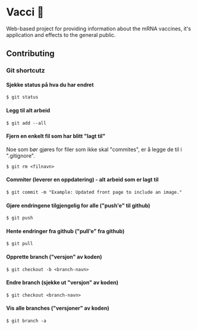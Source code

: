 # Vacci 🦠

Web-based project for providing information about the mRNA vaccines, it's application and effects to the general public.

## Contributing

### Git shortcutz

#### Sjekke status på hva du har endret

```shell
$ git status
```

#### Legg til alt arbeid

```shell
$ git add --all
```

#### Fjern en enkelt fil som har blitt "lagt til"

Noe som bør gjøres for filer som ikke skal "commites",
er å legge de til i ".gitignore".

```shell
$ git rm <filnavn>
```

#### Commiter (leverer en oppdatering) - alt arbeid som er lagt til

```shell
$ git commit -m "Example: Updated front page to include an image."
```

#### Gjøre endringene tilgjengelig for alle ("push'e" til github)

```shell
$ git push
```

#### Hente endringer fra github ("pull'e" fra github)

```shell
$ git pull
```

#### Opprette branch ("versjon" av koden)

```shell
$ git checkout -b <branch-navn>
```

#### Endre branch (sjekke ut "versjon" av koden)

```shell
$ git checkout <branch-navn>
```

#### Vis alle branches ("versjoner" av koden)

```shell
$ git branch -a
```
